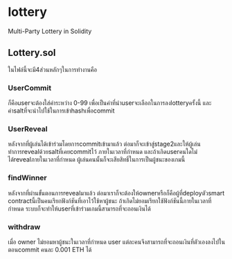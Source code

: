 # lottery
Multi-Party Lottery in Solidity

## Lottery.sol
ในไฟล์นี้จะมี4ส่วนหลักๆในการทำงานคือ

### UserCommit
ก็คือuserจะต้องใส่ค่าระหว่าง 0-99 เพื่อเป็นค่าที่นำuserจะเลือกในการลงlotteryครั้งนี้ และค่าsaltที่จะนำไปใช้ในการเข้าhashเพื่อcommit

### UserReveal
หลังจากที่ผู้เล่นได้เข้าร่วมโดยการcommitเข้ามาแล้ว ต่อมาก็จะเข้าสู่stage2และให้ผู้เล่นทำการrevealด้วยsaltที่เคยcommitไว้ ภายในเวลาที่กำหนด และถ้าเกิดuserคนใดไม่ได้revealภายในเวลาที่กำหนด ผู้เล่นคนนั้นก็จะเสียสิทธิ์ในการเป็นผู้ชนะของเกมนี้

### findWinner
หลังจากที่ผ่านขั้นตอนการrevealมาแล้ว ต่อมาเราก็จะต้องให้ownerหรือก็คือผู้ที่deployตัวsmart contractนี้เป็นคนเรียกฟังก์ชันที่เอาไว้ใช้หาผู้ชนะ ถ้าเกิดไม่ยอมเรียกใช้ฟังก์ชันนี้ภายในเวลาที่กำหนด ระบบก็จะทำให้userที่เข้าร่วมเกมนี้สามารถที่จะถอนเงินได้

### withdraw
เมื่อ owner ไม่ยอมหาผู้ชนะในเวลาที่กำหนด user แต่ละคนจึงสามารถที่จะถอนเงินที่ตัวเองลงไปในตอนcommit คนละ 0.001 ETH ได้